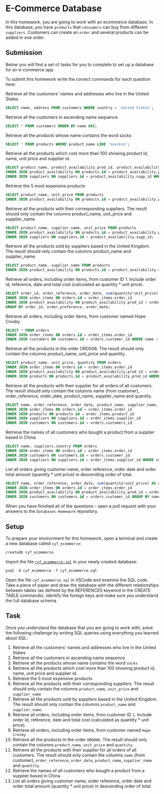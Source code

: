 # E-Commerce Database

In this homework, you are going to work with an ecommerce database. In this database, you have `products` that `consumers` can buy from different `suppliers`. Customers can create an `order` and several products can be added in one order.

## Submission

Below you will find a set of tasks for you to complete to set up a database for an e-commerce app.

To submit this homework write the correct commands for each question here:

Retrieve all the customers' names and addresses who live in the United States
```sql
SELECT name, address FROM customers WHERE country = 'United States';
```

Retrieve all the customers in ascending name sequence
```sql
SELECT * FROM customers ORDER BY name ASC;
```
Retrieve all the products whose name contains the word socks
```sql
SELECT * FROM products WHERE product_name LIKE '%socks%';
```
Retrieve all the products which cost more than 100 showing product id, name, unit price and supplier id.
```sql
SELECT product_name, product_availability.prod_id, product_availability.supp_id, unit_price FROM products
INNER JOIN product_availability ON products.id = product_availability.prod_id
INNER JOIN suppliers ON suppliers.id = product_availability.supp_id WHERE unit_price > 100;
```

Retrieve the 5 most expensive products
```sql
SELECT product_name, unit_price FROM products
INNER JOIN product_availability ON products.id = product_availability.prod_id ORDER BY unit_price DESC LIMIT 5;
```

Retrieve all the products with their corresponding suppliers. The result should only contain the columns product_name, unit_price and supplier_name
```sql
SELECT product_name, supplier_name, unit_price FROM products
INNER JOIN product_availability ON products.id = product_availability.prod_id
INNER JOIN suppliers ON suppliers.id = product_availability.supp_id;
```

Retrieve all the products sold by suppliers based in the United Kingdom. The result should only contain the columns product_name and supplier_name.
```sql
SELECT product_name, supplier_name FROM products
INNER JOIN product_availability ON products.id = product_availability.supp_id WHERE country = 'United Kingdom';
```

Retrieve all orders, including order items, from customer ID 1. Include order id, reference, date and total cost (calculated as quantity * unit price).
```sql
SELECT order_id, order_reference, order_date, sum(quantity*unit_price) AS total_cost FROM orders
INNER JOIN order_items ON orders.id = order_items.order_id
INNER JOIN product_availability ON product_availability.prod_id = order_items.product_id AND product_availability.supp_id = order_items.supplier_id WHERE customer_id = 1
GROUP BY order_id, order_preference, order_date;
```

Retrieve all orders, including order items, from customer named Hope Crosby
```sql
SELECT * FROM orders
INNER JOIN order_items ON orders.id = order_items.order_id
INNER JOIN customers ON customers.id = orders.customer_id WHERE name = 'Hope Crosby';
```


Retrieve all the products in the order ORD006. The result should only contain the columns product_name, unit_price and quantity.
```sql
SELECT product_name, unit_price, quantity FROM orders
INNER JOIN order_items ON orders.id = order_items.order_id
INNER JOIN product_availability ON product_availability.prod_id = order_items.product_id AND product_availability.supp_id = order_items.supplier_id
INNER JOIN products ON products.id = product_availability.prod_id WHERE order_reference = 'ORD006'
```

Retrieve all the products with their supplier for all orders of all customers. The result should only contain the columns name (from customer), order_reference, order_date, product_name, supplier_name and quantity.
```sql
SELECT name, order_reference, order_date, product_name, supplier_name, quantity FROM orders
INNER JOIN order_items ON orders.id = order_items.order_id
INNER JOIN products ON products.id = order_items.product_id
INNER JOIN suppliers ON suppliers.id = order_items.supplier_id
INNER JOIN customers ON customers.id = orders.customers_id
```

Retrieve the names of all customers who bought a product from a supplier based in China.
```sql
SELECT name, suppliers.country FROM orders
INNER JOIN order_items ON orders.id = order_items.order_id
INNER JOIN customers ON customers.id = orders.customer_id
INNER JOIN suppliers ON suppliers.id = order_items.supplier_id WHERE suppliers.country = 'China';
```

List all orders giving customer name, order reference, order date and order total amount (quantity * unit price) in descending order of total.
```sql
SELECT name, order_reference, order_date, sum(quantity*unit_price) AS order_total_amount FROM orders
INNER JOIN order_items ON orders.id = order_items.order_id
INNER JOIN product_availability ON product_availability.prod_id = order_items.product_id AND product_availability.supp_id = order_items.supplier_id
INNER JOIN customers ON customers.id = orders.customer_id GROUP BY name, order_id, order_reference, order_date ORDER BY order_total_amount DESC;

```

When you have finished all of the questions - open a pull request with your answers to the `Databases-Homework` repository.

## Setup

To prepare your environment for this homework, open a terminal and create a new database called `cyf_ecommerce`:

```sql
createdb cyf_ecommerce
```

Import the file [`cyf_ecommerce.sql`](./cyf_ecommerce.sql) in your newly created database:

```sql
psql -d cyf_ecommerce -f cyf_ecommerce.sql
```

Open the file `cyf_ecommerce.sql` in VSCode and examine the SQL code. Take a piece of paper and draw the database with the different relationships between tables (as defined by the REFERENCES keyword in the CREATE TABLE commands). Identify the foreign keys and make sure you understand the full database schema.

## Task

Once you understand the database that you are going to work with, solve the following challenge by writing SQL queries using everything you learned about SQL:

1. Retrieve all the customers' names and addresses who live in the United States
2. Retrieve all the customers in ascending name sequence
3. Retrieve all the products whose name contains the word `socks`
4. Retrieve all the products which cost more than 100 showing product id, name, unit price and supplier id.
5. Retrieve the 5 most expensive products
6. Retrieve all the products with their corresponding suppliers. The result should only contain the columns `product_name`, `unit_price` and `supplier_name`
7. Retrieve all the products sold by suppliers based in the United Kingdom. The result should only contain the columns `product_name` and `supplier_name`.
8. Retrieve all orders, including order items, from customer ID `1`. Include order id, reference, date and total cost (calculated as quantity * unit price).
9. Retrieve all orders, including order items, from customer named `Hope Crosby`
10. Retrieve all the products in the order `ORD006`. The result should only contain the columns `product_name`, `unit_price` and `quantity`.
11. Retrieve all the products with their supplier for all orders of all customers. The result should only contain the columns `name` (from customer), `order_reference`, `order_date`, `product_name`, `supplier_name` and `quantity`.
12. Retrieve the names of all customers who bought a product from a supplier based in China.
13. List all orders giving customer name, order reference, order date and order total amount (quantity * unit price) in descending order of total.


